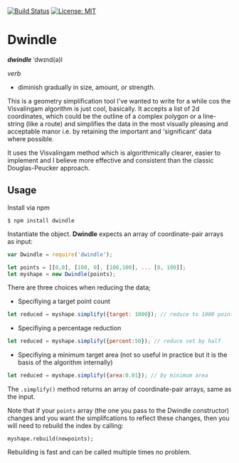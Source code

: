 
[![Build Status](https://travis-ci.org/alanmacleod/dwindle.svg?branch=master)](https://travis-ci.org/alanmacleod/dwindle)
[![License: MIT](https://img.shields.io/badge/License-MIT-yellow.svg)](https://opensource.org/licenses/MIT)

# Dwindle

_**dwindle**_
ˈdwɪnd(ə)l

_verb_
- diminish gradually in size, amount, or strength.

This is a geometry simplification tool I've wanted to write for a while cos the Visvalingam algorithm is just cool, basically. It accepts a list of 2d coordinates, which could be the outline of a complex polygon or a line-string (like a route) and simplifies the data in the most visually pleasing and acceptable manor i.e. by retaining the important and 'significant' data where possible.

It uses the Visvalingam method which is algorithmically clearer, easier to implement and I believe more effective and consistent than the classic Douglas-Peucker approach.

## Usage

Install via npm
```
$ npm install dwindle
```

Instantiate the object. **Dwindle** expects an array of coordinate-pair arrays as input:

```js
var Dwindle = require('dwindle');

let points = [[0,0], [100, 0], [100,100], ... [0, 100]];
let myshape = new Dwindle(points);
```

There are three choices when reducing the data; 
* Specifiying a target point count
```js
let reduced = myshape.simplify({target: 1000}); // reduce to 1000 points
```
* Specifiying a percentage reduction
```js
let reduced = myshape.simplify({percent:50}); // reduce set by half
```
* Specifiying a minimum target area (not so useful in practice but it is the basis of the algorithm internally)
```js
let reduced = myshape.simplify({area:0.01}); // by minimum area
```

The `.simplify()` method returns an array of coordinate-pair arrays, same as the input. 

Note that if your `points` array (the one you pass to the Dwindle constructor) changes and you want the simplifcations to reflect these changes, then you will need to rebuild the index by calling: 

```
myshape.rebuild(newpoints);
```

Rebuilding is fast and can be called multiple times no problem. 
